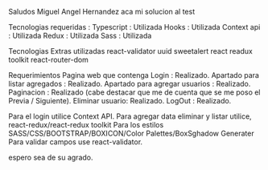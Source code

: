 
Saludos Miguel Angel Hernandez aca mi solucion al test

Tecnologias requeridas : 
Typescript     : Utilizada
Hooks          : Utilizada
Context api    : Utilizada
Redux          : Utilizada
Sass           : Utilizada


Tecnologias Extras utilizadas
react-validator
uuid
sweetalert
react readux toolkit
react-router-dom


Requerimientos
Pagina web que contenga
Login : Realizado.
Apartado para listar agregados : Realizado.
Apartado para agregar usuarios : Realizado.
Paginacion : Realizado (cabe destacar que me de cuenta que se me poso el Previa  / Siguiente).
Eliminar usuario: Realizado.
LogOut : Realizado.



Para el login utilice Context API.
Para agregar data eliminar y listar utilice, react-redux/react-redux toolkit
Para los estilos SASS/CSS/BOOTSTRAP/BOXICON/Color Palettes/BoxSghadow Generater
Para validar campos use react-validator.


espero sea de su agrado.
  


